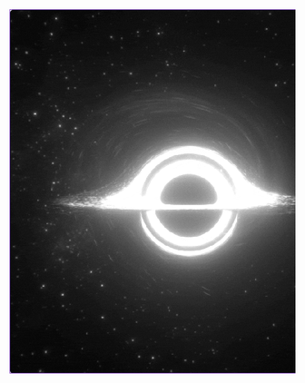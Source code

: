 <table align="center" style="border-collapse: collapse; margin: 0 auto; padding: 0; border-spacing: 0;">
  <tr>
    <td style="padding: 0; margin: 0; border: 1px solid #7F3FBF; background-color: #0D1117; width: 640px; height: 640px; border-radius: 5px; overflow: hidden; box-sizing: border-box;">
      <a href="https://github.com/Izaacapp" style="display: block; margin: 0; padding: 0; width: 640px; height: 640px;">
        <img src="https://github.com/Izaacapp/Izaacapp/blob/main/blackhole2.gif" 
             style="display: block; width: 100%; height: 100%; border-radius: 5px; margin: 0;">
      </a>
    </td>
  </tr>
</table>
